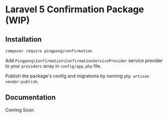 # Laravel 5 Confirmation Package (WIP)

## Installation

```
composer require pingpong/confirmation
```

Add `Pingpong\Confirmation\ConfirmationServiceProvider` service provider to your `providers` array in `config/app.php` file.

Publish the package's config and migrations by running `php artisan vendor:publish`.

## Documentation

Coming Soon

